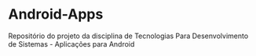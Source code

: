 # Android-Apps

Repositório do projeto da disciplina de Tecnologias Para Desenvolvimento de Sistemas - Aplicações para Android
